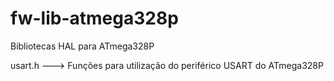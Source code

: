 # fw-lib-atmega328p
Bibliotecas HAL para ATmega328P

usart.h ---> Funções para utilização do periférico USART do ATmega328P
